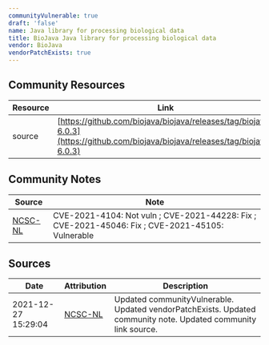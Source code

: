 ```yaml
---
communityVulnerable: true
draft: 'false'
name: Java library for processing biological data
title: BioJava Java library for processing biological data
vendor: BioJava
vendorPatchExists: true
---
```



## Community Resources
| Resource | Link |
| --- | --- |
| source | [https://github.com/biojava/biojava/releases/tag/biojava-6.0.3](https://github.com/biojava/biojava/releases/tag/biojava-6.0.3) |

## Community Notes
| Source | Note |
| --- | --- |
| [NCSC-NL](https://github.com/NCSC-NL/log4shell/blob/main/software/README.md) | CVE-2021-4104: Not vuln ; CVE-2021-44228: Fix ; CVE-2021-45046: Fix ; CVE-2021-45105: Vulnerable </ul> |

## Sources
| Date | Attribution | Description |
| --- | --- | --- |
| 2021-12-27 15:29:04 | [NCSC-NL](https://github.com/NCSC-NL/log4shell/blob/main/software/README.md) | Updated communityVulnerable. Updated vendorPatchExists. Updated community note. Updated community link source.  |
